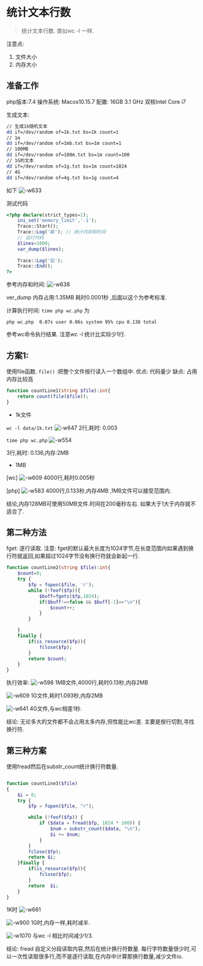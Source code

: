 # 统计文本行数
> 统计文本行数. 类似wc -l 一样.

注意点:
1. 文件大小
2. 内存大小

## 准备工作
    
 php版本:7.4
 操作系统: Macos10.15.7
 配置: 16GB 3.1 GHz 双核Intel Core i7 
    
生成文本:
```bash
// 生成1k随机文本
dd if=/dev/random of=1k.txt bs=1k count=1
// 1m
dd if=/dev/random of=1mb.txt bs=1m count=1
// 100MB
dd if=/dev/random of=100m.txt bs=1m count=100
// 1G的文本
dd if=/dev/random of=1g.txt bs=1m count=1024
// 4G
dd if=/dev/random of=4g.txt bs=1g count=4
```
如下
![-w633](./.assets/16588993470574.jpg)


测试代码
```php
<?php declare(strict_types=1);
    ini_set('memory_limit','-1');
    Trace::Start();
    Trace::Log('前'); // 统计内存和时间
    // 运行代码
    $lines=1000;
    var_dump($lines);
  
    Trace::Log('后');
    Trace::End();
?>
```

参考内存和时间:
![-w638](./.assets/16589007547323.jpg)

ver_dump 内存占用:1.35MB  耗时0.0001秒 ,后面以这个为参考标准.

计算执行时间:
 `time php wc.php`
为
```
php wc.php  0.07s user 0.06s system 95% cpu 0.138 total
```

参考wc命令执行结果. 注意wc -l 统计比实际少1行.


## 方案1:

使用file函数.
`file()` :把整个文件按行读入一个数组中.
优点: 代码量少
缺点: 占用内存比较高

```php
function countLine1(string $file):int{
    return count(file($file));
}
```

* 1k文件

`wc -l data/1k.txt`
![-w647](./.assets/16589018908017.jpg)
2行,耗时: 0.003

`time php wc.php`
![-w554](./.assets/16589021663867.jpg)

3行,耗时: 0.136,内存:2MB

* 1MB

[wc]
![-w609](./.assets/16589036617588.jpg)
4000行,耗时0.005秒


[php]
![-w583](./.assets/16589037099576.jpg)
4000行,0.133秒,内存4MB ,1MB文件可以接受范围内.

结论,内存128MB可使用50MB文件.时间在200毫秒左右.
如果大于1大于内存就不适合了.


## 第二种方法
fget: 逐行读取.
注意: fget的默认最大长度为1024字节,在长度范围内如果遇到换行符就返回,如果超过1024字节没有换行符就会新起一行.

```php
function countLine2(string $file):int{
    $count=0;
    try {
        $fp = fopen($file, 'r');
        while (!feof($fp)){
            $buff=fgets($fp,1024);
            if($buff!==false && $buff[-1]=="\n"){
                $count++;
            }
        }

    }
    finally {
        if(is_resource($fp)){
            fclose($fp);
        }
        return $count;
    }
}
```

执行效率:
![-w598](./.assets/16589058689294.jpg)
1MB文件,4000行,耗时0.13秒,内存2MB


![-w609](./.assets/16589059309631.jpg)
1G文件,耗时1.093秒,内存2MB

![-w641](./.assets/16589060789717.jpg)
4G文件,与wc相差1秒.

结论: 无论多大的文件都不会占用太多内存,但性能比wc差.
主要是按行切割,寻找换行符.

## 第三种方案

使用fread然后在substr_count统计换行符数量.

```php

function countLine3($file)
{
    $i = 0;
    try {
        $fp = fopen($file, "r");

        while (!feof($fp)) {
            if ($data = fread($fp, 1024 * 100)) {
                $num = substr_count($data, "\n");
                $i += $num;
            }
        }
        fclose($fp);
        return $i;
    }finally {
        if(is_resource($fp)){
            fclose($fp);
        }
        return  $i;
    }
}
```

1K时
![-w661](./.assets/16589073141388.jpg)

![-w900](./.assets/16589074013355.jpg)
1G时,内存一样,耗时减半.

![-w1070](./.assets/16589075110158.jpg)
与wc -l 相比时间减少1/3.


结论: fread 自定义分段读取内容,然后在统计换行符数量.
每行字符数量很少时,可以一次性读取很多行,而不是逐行读取,在内存中计算那换行数量,减少文件io.


